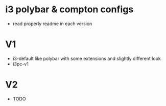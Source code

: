 # i3 polybar & compton configs

- read properly readme in each version


# V1

- i3-default like polybar with some extensions and slightly different look
- i3pc-v1

# V2

- TODO
